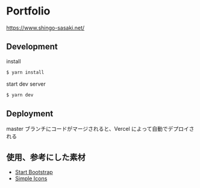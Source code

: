 # Portfolio

https://www.shingo-sasaki.net/

## Development

install

```bash
$ yarn install
```

start dev server

```bash
$ yarn dev
```

## Deployment

master ブランチにコードがマージされると、Vercel によって自動でデプロイされる

## 使用、参考にした素材

- [Start Bootstrap](https://startbootstrap.com/)
- [Simple Icons](https://simpleicons.org/)
